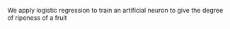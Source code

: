 We apply logistic regression to train an artificial neuron to give the degree of ripeness of a fruit
